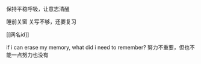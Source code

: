 保持平稳呼吸，让意志清醒

睡前关窗
关写不够，还要复习

[[网名id]]

if i can erase my memory, what did i need to remember?
努力不重要，但也不能一点努力也没有